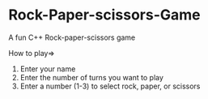 # Rock-Paper-scissors-Game
A fun C++ Rock-paper-scissors game

How to play=>
1. Enter your name
2. Enter the number of turns you want to play
3. Enter a number (1-3) to select rock, paper, or scissors
   
